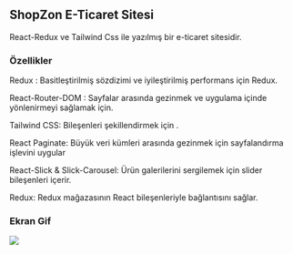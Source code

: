 <h2> ShopZon E-Ticaret Sitesi</h2>

React-Redux ve Tailwind Css ile yazılmış bir e-ticaret sitesidir.

<h3>Özellikler</h3>

Redux : Basitleştirilmiş sözdizimi ve iyileştirilmiş performans için Redux.

React-Router-DOM : Sayfalar arasında gezinmek ve uygulama içinde yönlenirmeyi sağlamak için.

Tailwind CSS: Bileşenleri şekillendirmek için .

React Paginate: Büyük veri kümleri arasında gezinmek için sayfalandırma işlevini uygular

React-Slick & Slick-Carousel: Ürün galerilerini sergilemek için slider bileşenleri içerir.

Redux: Redux mağazasının React bileşenleriyle bağlantısını sağlar.

<h3>Ekran Gif</h3>

![](shopzon.gif)
